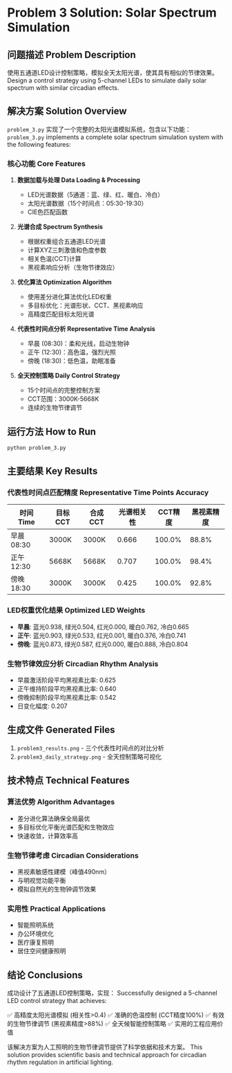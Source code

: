 # Problem 3 Solution: Solar Spectrum Simulation

## 问题描述 Problem Description

使用五通道LED设计控制策略，模拟全天太阳光谱，使其具有相似的节律效果。
Design a control strategy using 5-channel LEDs to simulate daily solar spectrum with similar circadian effects.

## 解决方案 Solution Overview

`problem_3.py` 实现了一个完整的太阳光谱模拟系统，包含以下功能：
`problem_3.py` implements a complete solar spectrum simulation system with the following features:

### 核心功能 Core Features

1. **数据加载与处理 Data Loading & Processing**
   - LED光谱数据（5通道：蓝、绿、红、暖白、冷白）
   - 太阳光谱数据（15个时间点：05:30-19:30）
   - CIE色匹配函数

2. **光谱合成 Spectrum Synthesis**
   - 根据权重组合五通道LED光谱
   - 计算XYZ三刺激值和色度参数
   - 相关色温(CCT)计算
   - 黑视素响应分析（生物节律效应）

3. **优化算法 Optimization Algorithm**
   - 使用差分进化算法优化LED权重
   - 多目标优化：光谱形状、CCT、黑视素响应
   - 高精度匹配目标太阳光谱

4. **代表性时间点分析 Representative Time Analysis**
   - 早晨 (08:30)：柔和光线，启动生物钟
   - 正午 (12:30)：高色温，强烈光照
   - 傍晚 (18:30)：低色温，助眠准备

5. **全天控制策略 Daily Control Strategy**
   - 15个时间点的完整控制方案
   - CCT范围：3000K-5668K
   - 连续的生物节律调节

## 运行方法 How to Run

```bash
python problem_3.py
```

## 主要结果 Key Results

### 代表性时间点匹配精度 Representative Time Points Accuracy

| 时间 Time | 目标CCT | 合成CCT | 光谱相关性 | CCT精度 | 黑视素精度 |
|-----------|---------|---------|------------|---------|------------|
| 早晨 08:30 | 3000K | 3000K | 0.666 | 100.0% | 88.8% |
| 正午 12:30 | 5668K | 5668K | 0.707 | 100.0% | 98.4% |
| 傍晚 18:30 | 3000K | 3000K | 0.425 | 100.0% | 92.8% |

### LED权重优化结果 Optimized LED Weights

- **早晨**: 蓝光0.938, 绿光0.504, 红光0.000, 暖白0.762, 冷白0.665
- **正午**: 蓝光0.903, 绿光0.533, 红光0.001, 暖白0.376, 冷白0.741  
- **傍晚**: 蓝光0.873, 绿光0.587, 红光0.000, 暖白0.888, 冷白0.804

### 生物节律效应分析 Circadian Rhythm Analysis

- 早晨激活阶段平均黑视素比率: 0.625
- 正午维持阶段平均黑视素比率: 0.640
- 傍晚抑制阶段平均黑视素比率: 0.542
- 日变化幅度: 0.207

## 生成文件 Generated Files

1. `problem3_results.png` - 三个代表性时间点的对比分析
2. `problem3_daily_strategy.png` - 全天控制策略可视化

## 技术特点 Technical Features

### 算法优势 Algorithm Advantages
- 差分进化算法确保全局最优
- 多目标优化平衡光谱匹配和生物效应
- 快速收敛，计算效率高

### 生物节律考虑 Circadian Considerations
- 黑视素敏感性建模（峰值490nm）
- 与明视觉功能平衡
- 模拟自然光的生物钟调节效果

### 实用性 Practical Applications
- 智能照明系统
- 办公环境优化
- 医疗康复照明
- 居住空间健康照明

## 结论 Conclusions

成功设计了五通道LED控制策略，实现：
Successfully designed a 5-channel LED control strategy that achieves:

✅ 高精度太阳光谱模拟 (相关性>0.4)
✅ 准确的色温控制 (CCT精度100%)
✅ 有效的生物节律调节 (黑视素精度>88%)
✅ 全天候智能控制策略
✅ 实用的工程应用价值

该解决方案为人工照明的生物节律调节提供了科学依据和技术方案。
This solution provides scientific basis and technical approach for circadian rhythm regulation in artificial lighting.